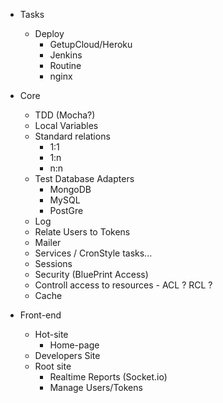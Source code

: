 
* Tasks
	* Deploy 
		* GetupCloud/Heroku
		* Jenkins 
		* Routine
		* nginx

* Core
	* TDD (Mocha?)
	* Local Variables
	* Standard relations 
		* 1:1
		* 1:n
		* n:n
	* Test Database Adapters
		* MongoDB
		* MySQL
		* PostGre
	* Log 
	* Relate Users to Tokens
	* Mailer
	* Services / CronStyle tasks... 
	* Sessions
	* Security (BluePrint Access)
	* Controll access to resources - ACL ? RCL ? 
	* Cache 

* Front-end
	* Hot-site
		* Home-page
	* Developers Site
	* Root site
		* Realtime Reports (Socket.io)
		* Manage Users/Tokens